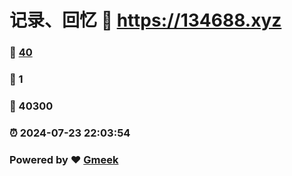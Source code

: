 # 记录、回忆 :link: https://134688.xyz 
### :page_facing_up: [40](https://134688.xyz/tag.html) 
### :speech_balloon: 1 
### :hibiscus: 40300 
### :alarm_clock: 2024-07-23 22:03:54 
### Powered by :heart: [Gmeek](https://github.com/Meekdai/Gmeek)
